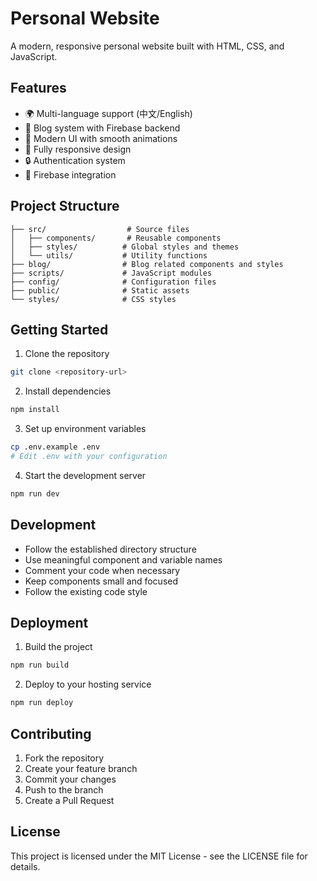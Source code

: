 # Personal Website

A modern, responsive personal website built with HTML, CSS, and JavaScript.

## Features

- 🌍 Multi-language support (中文/English)
- 📝 Blog system with Firebase backend
- 🎨 Modern UI with smooth animations
- 📱 Fully responsive design
- 🔒 Authentication system
- 💾 Firebase integration

## Project Structure

```
├── src/                  # Source files
│   ├── components/       # Reusable components
│   ├── styles/          # Global styles and themes
│   └── utils/           # Utility functions
├── blog/                # Blog related components and styles
├── scripts/             # JavaScript modules
├── config/              # Configuration files
├── public/              # Static assets
└── styles/              # CSS styles
```

## Getting Started

1. Clone the repository
```bash
git clone <repository-url>
```

2. Install dependencies
```bash
npm install
```

3. Set up environment variables
```bash
cp .env.example .env
# Edit .env with your configuration
```

4. Start the development server
```bash
npm run dev
```

## Development

- Follow the established directory structure
- Use meaningful component and variable names
- Comment your code when necessary
- Keep components small and focused
- Follow the existing code style

## Deployment

1. Build the project
```bash
npm run build
```

2. Deploy to your hosting service
```bash
npm run deploy
```

## Contributing

1. Fork the repository
2. Create your feature branch
3. Commit your changes
4. Push to the branch
5. Create a Pull Request

## License

This project is licensed under the MIT License - see the LICENSE file for details. 